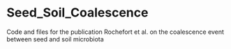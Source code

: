 # Seed_Soil_Coalescence
Code and files for the publication Rochefort et al. on the coalescence event between seed and soil microbiota
